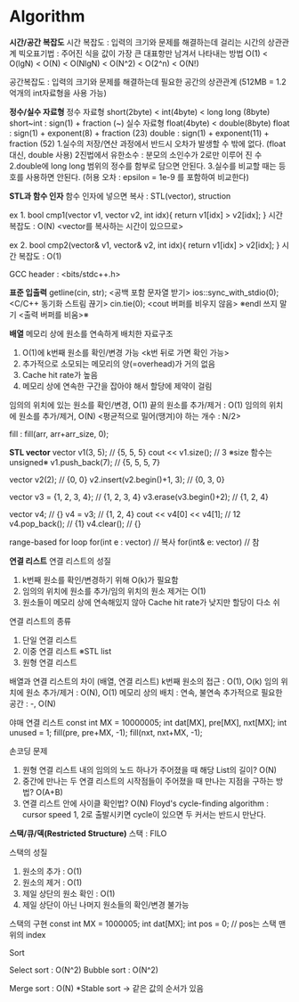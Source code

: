 # Algorithm
**시간/공간 복잡도**
시간 복잡도 : 입력의 크기와 문제를 해결하는데 걸리는 시간의 상관관계
빅오표기법 : 주어진 식을 값이 가장 큰 대표항만 남겨서 나타내는 방법
O(1) < O(lgN) < O(N) < O(NlgN) < O(N^2) < O(2^n) < O(N!)

공간복잡도 : 입력의 크기와 문제를 해결하는데 필요한 공간의 상관관계
(512MB = 1.2억개의 int자료형을 사용 가능)

**정수/실수 자료형**
정수 자료형
short(2byte) < int(4byte) < long long (8byte)
short~int : sign(1) + fraction (~)
실수 자료형
float(4byte) < double(8byte)
float : sign(1) + exponent(8) + fraction (23)
double : sign(1) + exponent(11) + fraction (52)
1.실수의 저장/연산 과정에서 반드시 오차가 발생할 수 밖에 없다. (float 대신, double 사용)
2진법에서 유한소수 : 분모의 소인수가 2로만 이루어 진 수
2.double에 long long 범위의 정수를 함부로 담으면 안된다.
3.실수를 비교할 때는 등호를 사용하면 안된다.
(허용 오차 : epsilon = 1e-9 를 포함하여 비교한다)

**STL과 함수 인자**
함수 인자에 넣으면 복사 : STL(vector), struction

ex 1.
bool cmp1(vector<int> v1, vector<int> v2, int idx){
    return v1[idx] > v2[idx];
}
시간 복잡도 : O(N) <vector를 복사하는 시간이 있으므로>

ex 2.
bool cmp2(vector<int>& v1, vector<int>& v2, int idx){
    return v1[idx] > v2[idx];
}
시간 복잡도 : O(1)

GCC header : <bits/stdc++.h>

**표준 입출력**
getline(cin, str); <공백 포함 문자열 받기>
ios::sync_with_stdio(0); <C/C++ 동기화 스트림 끊기>
cin.tie(0); <cout 버퍼를 비우지 않음>
※endl 쓰지 말기 <출력 버퍼를 비움>※

**배열**
메모리 상에 원소를 연속하게 배치한 자료구조
1. O(1)에 k번째 원소를 확인/변경 가능 <k번 뒤로 가면 확인 가능>
2. 추가적으로 소모되는 메모리의 양(=overhead)가 거의 없음
3. Cache hit rate가 높음
4. 메모리 상에 연속한 구간을 잡아야 해서 할당에 제약이 걸림

임의의 위치에 있는 원소를 확인/변경, O(1)
끝의 원소를 추가/제거 : O(1)
임의의 위치에 원소를 추가/제거, O(N) <평균적으로 밀어(땡겨)야 하는 개수 : N/2>

fill : fill(arr, arr+arr_size, 0);

**STL vector**
vector<int> v1(3, 5); // {5, 5, 5}
cout << v1.size(); // 3  ※size 함수는 unsigned※
v1.push_back(7); // {5, 5, 5, 7}

vector<int> v2(2); // {0, 0}
v2.insert(v2.begin()+1, 3); // {0, 3, 0}

vector<int> v3 = {1, 2, 3, 4}; // {1, 2, 3, 4}
v3.erase(v3.begin()+2); // {1, 2, 4}

vector<int> v4; // {}
v4 = v3; // {1, 2, 4}
cout << v4[0] << v4[1]; // 12
v4.pop_back(); // {1}
v4.clear(); // {}

range-based for loop
for(int e : vector) // 복사
for(int& e: vector) // 참

**연결 리스트**
연결 리스트의 성질
1. k번째 원소를 확인/변경하기 위해 O(k)가 필요함
2. 임의의 위치에 원소를 추가/임의 위치의 원소 제거는 O(1)
3. 원소들이 메모리 상에 연속해있지 않아 Cache hit rate가 낮지만 할당이 다소 쉬

연결 리스트의 종류
1. 단일 연결 리스트
2. 이중 연결 리스트 ※STL list
3. 원형 연결 리스트

배열과 연결 리스트의 차이 (배열, 연결 리스트)
k번째 원소의 접근 : O(1), O(k)
임의 위치에 원소 추가/제거 : O(N), O(1)
메모리 상의 배치 : 연속, 불연속
추가적으로 필요한 공간 : -, O(N)

야매 연결 리스트
const int MX = 10000005;
int dat[MX], pre[MX], nxt[MX];
int unused = 1;
fill(pre, pre+MX, -1);
fill(nxt, nxt+MX, -1);

손코딩 문제
1. 원형 연결 리스트 내의 임의의 노드 하나가 주어졌을 때 해당 List의 길이? O(N)
2. 중간에 만나는 두 연결 리스트의 시작점들이 주어졌을 때 만나는 지점을 구하는 방법? O(A+B)
3. 연결 리스트 안에 사이클 확인법? O(N)
Floyd's cycle-finding algorithm : cursor speed 1, 2로 출발시키면 cycle이 있으면 두 커서는 반드시 만난다.

**스택/큐/덱(Restricted Structure)**
스택 : FILO

스택의 성질
1. 원소의 추가 : O(1)
2. 원소의 제거 : O(1)
3. 제일 상단의 원소 확인 : O(1)
4. 제일 상단이 아닌 나머지 원소들의 확인/변경 불가능

스택의 구현
const int MX = 1000005;
int dat[MX];
int pos = 0; // pos는 스택 맨 위의 index

Sort

Select sort : O(N^2)
Bubble sort : O(N^2)

Merge sort : O(N)
*Stable sort -> 같은 값의 순서가 있음